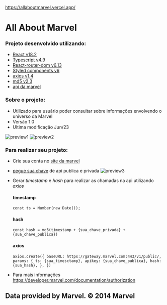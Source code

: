 https://allaboutmarvel.vercel.app/
# All About Marvel
### Projeto desenvolvido utilizando:

- [React v18.2](https://facebook.github.io/create-react-app/docs/getting-started)
- [Typescript v4.9](https://www.typescriptlang.org/)
- [React-router-dom v6.13](https://reactrouter.com/en/main)
- [Styled components v6](https://styled-components.com/)
- [axios v1.4](https://axios-http.com/ptbr/docs/intro)
- [md5 v2.3](https://www.md5hashgenerator.com/)
- [api da marvel](https://developer.marvel.com/docs)

### Sobre o projeto:

- Utilizado para usuário poder consultar sobre informações envolvendo o universo da Marvel
- Versão 1.0
- Ultima modificação Jun/23

![preview1](https://github.com/TonyFilgueiras/marvel_project/assets/101405712/adc54749-2c4d-460f-b42f-46f5fbe89b0c)
![preview2](https://github.com/TonyFilgueiras/marvel_project/assets/101405712/92f478e5-4c8d-41dd-a0a2-4d791bd3cd98)


### Para realizar seu projeto:

- Crie sua conta no [site da marvel](https://developer.marvel.com/)
- [pegue sua chave](https://developer.marvel.com/account) de api publica e privada
![preview3](https://github.com/TonyFilgueiras/marvel_project/assets/101405712/c81965db-29fa-485a-a9b5-af382b547193)
- Gerar _timestamp_ e _hash_ para realizar as chamadas na api utilizando _axios_
  #### timestamp
  `const ts = Number(new Date());`
  #### hash
  `const hash = md5(timestamp + {sua_chave_privada} + {sua_chave_publica})`
  #### axios
  `axios.create({
    baseURL: https://gateway.marvel.com:443/v1/public/, 
    params: {
        ts: {sua_timesctamp},
        apikey: {sua_chave_publica},
        hash: {sua_hash},
        },
})`


 - Para mais informações https://developer.marvel.com/documentation/authorization


## Data provided by Marvel. © 2014 Marvel
